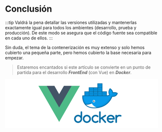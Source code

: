 # Conclusión

:::tip
Valdrá la pena detallar las versiones utilizadas y mantenerlas exactamente igual para todos los ambientes (desarrollo, prueba y producción). De este modo se asegura que el código fuente sea compatible en cada uno de ellos.
:::

Sin duda, el tema de la contenerización es muy extenso y solo hemos cubierto una pequeña parte, pero hemos cubierto la base necesaria para empezar. 

>Estaremos encantados si este artículo se convierte en un punto de partida para el desarrollo _**FrontEnd**_ (con Vue) en _**Docker**_.

![conclusion](./img/logo.png)




